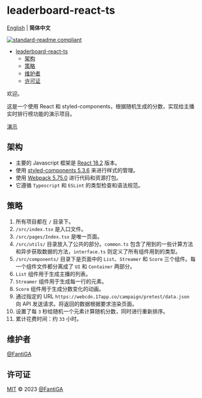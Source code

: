 # leaderboard-react-ts

[English](README.md) | **简体中文**

[![standard-readme compliant](https://img.shields.io/badge/standard--readme-OK-green.svg?style=flat-square)](https://github.com/RichardLitt/standard-readme)

- [leaderboard-react-ts](#leaderboard-react-ts)
  - [架构](#架构)
  - [策略](#策略)
  - [维护者](#维护者)
  - [许可证](#许可证)

欢迎。

这是一个使用 React 和 styled-components，根据随机生成的分数，实现给主播实时排行榜功能的演示项目。

[演示](https://fantiga.github.io/leaderboard-react-ts/dist/)

## 架构

  - 主要的 Javascript 框架是 [React 18.2](https://reactjs.org/) 版本。
  - 使用 [styled-components 5.3.6](https://styled-components.com/) 来进行样式的管理。
  - 使用 [Webpack 5.75.0](https://webpack.js.org/) 进行代码和资源打包。
  - 它遵循 `Typescript` 和 `ESLint` 的类型检查和语法规范。

## 策略

  1. 所有项目都在 `/` 目录下。
  2. `/src/index.tsx` 是入口文件。
  3. `/src/pages/Index.tsx` 是唯一页面。
  4. `/src/utils/` 目录放入了公共的部分。`common.ts` 包含了用到的一些计算方法和异步获取数据的方法，`interface.ts` 则定义了所有组件用到的类型。
  5. `/src/components/` 目录下是页面中的 `List`、`Streamer` 和 `Score` 三个组件。每一个组件文件都分离成了 `UI` 和 `Container` 两部分。
  6. `List` 组件用于生成主播的列表。
  7. `Streamer` 组件用于生成每一行的元素。
  8. `Score` 组件用于生成分数变化的动画。
  9. 通过指定的 URL `https://webcdn.17app.co/campaign/pretest/data.json` 向 API 发送请求。将返回的数据根据要求渲染页面。
  10. 设置了每 `3` 秒给随机一个元素计算随机分数，同时进行重新排序。
  11. 累计花费时间：约 `33` 小时。


## 维护者

[@FantiGA](https://github.com/FantiGA)

## 许可证

[MIT](LICENSE)  © 2023 [@FantiGA](https://github.com/FantiGA)
